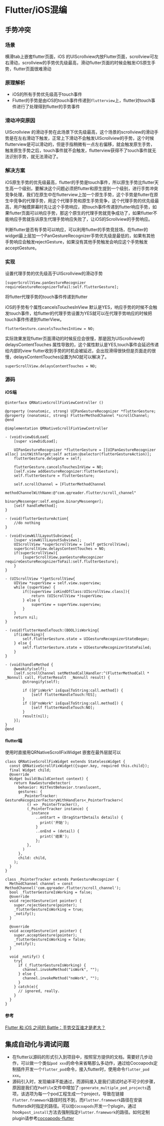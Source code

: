 # Flutter/iOS混编
## 手势冲突
### 场景
横滑tab上嵌套flutter页面，iOS 的UIScrollview内放Flutter页面，scrollview可左右滑动，scrollview的手势优先级最高，滑动flutter页面的时候会触发iOS原生手势，flutter页面很难滑动
### 原理解析
* iOS的所有手势优先级高于touch事件
* Flutter的手势是由iOS的touch事件传递到`flutterview`上，flutter对touch事件进行了处理得到flutter的手势事件

### 滑动冲突原因
UIScrollview 的滑动手势在此场景下优先级最高，这个场景的scrollview的滑动手势是在左右滑动下触发，正常上下滑动不会触发UIScrollview的手势，这个时候flutterview是可以滑动的，但是手指稍微有一点左右偏移，就会触发原生手势，触发原生手势之后，touch事件就不会触发，flutterview获得不了touch事件就无法识别手势，就无法滑动了。
### 解决方案
iOS原生手势的优先级最高，flutter的手势是touch事件，所以原生手势比flutter天生高一个级别，要解决这个问题必须把flutter和原生提到一个级别，进行手势冲突竞争处理，我们在原生中在flutterview上加一个原生手势，这个手势是flutter在原生中竞争的代理手势，用这个代理手势和原生手势竞争，这个代理手势的优先级最高，用户触摸屏幕时先让这个手势响应，把touch事件传递到flutter响应手势，如果flutter页面可以响应手势，那这个原生的代理手势就竞争成功了，如果flutter不能响应手势就告诉原生代理手势响应失败了，让iOS的Scrollview的手势响应。       

判断flutter是否有手势可以响应，可以利用flutter的手势竞技场，在flutter的widget最上层加一个PanGestureRecognizer手势优先级是最低的，如果有其他手势响应会触发rejectGesture，如果没有其他手势触发会响应这个手势触发acceptGesture。

### 实现
设置代理手势的优先级高于UIScrollview的滑动手势
```
[superScrollView.panGestureRecognizer requireGestureRecognizerToFail:self.flutterGesture];
```
将flutter代理手势的touch事件传递到flutter

iOS的手势有个属性cancelsTouchesInView 默认是YES，响应手势的时候不会触发touch事件，给flutter的代理手势设置为YES就可以在代理手势响应的时候把touch事件传递到flutterView。
```
flutterGesture.cancelsTouchesInView = NO;
```
实际效果发现flutter页面滑动的时候反应会很慢，那是因为UIScrollview的delaysContentTouches 属性导致的，这个属性默认是YES,touch事件会延迟传递给内部的view flutter收到手势的时机会被延迟，会出现滑得很快但是页面走的很慢，delaysContentTouches设置为NO就可以解决了。
```
superScrollView.delaysContentTouches = NO;
```
### 源码
#### iOS端
```
@interface QRNativeScrollFixViewController ()
 
@property (nonatomic, strong) UIPanGestureRecognizer *flutterGesture;
@property (nonatomic, strong) FlutterMethodChannel *scrollChannel;
@end
 
@implementation QRNativeScrollFixViewController
 
- (void)viewDidLoad{
    [super viewDidLoad];
   
    UIPanGestureRecognizer *flutterGesture = [[UIPanGestureRecognizer alloc] initWithTarget:self action:@selector(flutterGestureAction)];
    flutterGesture.delegate = self;
    
    flutterGesture.cancelsTouchesInView = NO;
    [self.view addGestureRecognizer:flutterGesture];
    self.flutterGesture = flutterGesture;
    
    self.scrollChannel = [FlutterMethodChannel
                          methodChannelWithName:@"com.qqreader.flutter/scroll_channel"
                          binaryMessenger:self.engine.binaryMessenger];
    [self handleMethod];
}
 
- (void)flutterGestureAction{
    //do nothing
}
 
- (void)viewWillLayoutSubviews{
    [super viewWillLayoutSubviews];
    UIScrollView *superScrollView = [self getScrollView];
    superScrollView.delaysContentTouches = NO;
    if(superScrollView){
        [superScrollView.panGestureRecognizer requireGestureRecognizerToFail:self.flutterGesture];
    }
}
 
- (UIScrollView *)getScrollView{
    UIView *superView = self.view.superview;
    while (superView) {
        if([superView isKindOfClass:UIScrollView.class]){
            return (UIScrollView *)superView;
        } else {
            superView = superView.superview;
        }
    }
    return nil;
}
 
- (void)flutterHandleTouch:(BOOL)isWorking{
    if(isWorking){
        self.flutterGesture.state = UIGestureRecognizerStateBegan;
    } else {
        self.flutterGesture.state = UIGestureRecognizerStateFailed;
    }
}
 
- (void)handleMethod {
    @weakify(self);
    [self.scrollChannel setMethodCallHandler:^(FlutterMethodCall * _Nonnull call, FlutterResult  _Nonnull result) {
        @strongify(self);
 
        if ([@"isWork" isEqualToString:call.method]) {
            [self flutterHandleTouch:YES];
        }
        if ([@"noWork" isEqualToString:call.method]) {
            [self flutterHandleTouch:NO];
        }
        result(nil);
    }];
}
@end
```
#### flutter端
使用时直接用QRNativeScrollFixWidget 嵌套在最外层就可以
```
class QRNativeScrollFixWidget extends StatelessWidget {
  const QRNativeScrollFixWidget({super.key, required this.child});
  final Widget child;
  @override
  Widget build(BuildContext context) {
    return RawGestureDetector(
      behavior: HitTestBehavior.translucent,
      gestures: {
        _PointerTracker: GestureRecognizerFactoryWithHandlers<_PointerTracker>(
          () => _PointerTracker(),
          (_PointerTracker instance) {
            instance
              ..onStart = (DragStartDetails details) {
                print('开始');
              }
              ..onEnd = (detail) {
                print('结束');
              };
          },
        )
      },
      child: child,
    );
  }
}
 
class _PointerTracker extends PanGestureRecognizer {
  MethodChannel channel = const MethodChannel('com.qqreader.flutter/scroll_channel');
  bool _flutterGestureIsWorking = false;
  @override
  void rejectGesture(int pointer) {
    super.rejectGesture(pointer);
    _flutterGestureIsWorking = true;
    _notify();
  }
 
  @override
  void acceptGesture(int pointer) {
    super.acceptGesture(pointer);
    _flutterGestureIsWorking = false;
    _notify();
  }
 
  void _notify() {
    try{
      if (_flutterGestureIsWorking) {
        channel.invokeMethod("isWork", "");
      } else {
        channel.invokeMethod("noWork", "");
      }
    } catch(e){
      // ignored, really.
    }
  }
}
```
#### 参考
[Flutter 和 iOS 之间的 Battle：手势交互谁才是老大？](https://juejin.cn/post/6872586504716173320)

## 集成自动化与调试问题
* 在flutter以源码的形式引入到项目中，按照官方提供的文档，需要好几步动作，可以做一个类似`pod xxx`的命令来省略那么多动作，通过给Cocoapods定制插件开发一个`flutter_pod`命令，接入flutter时，使用命令`flutter_pod xxx`。
* 源码引入时，发现编译不能通过，而源码接入是我们调试时必不可少的步骤，原因是我们在`Podfile`文件中增加了`:generate_multiple_pod_projects`选项，该选项为每一个pod工程生成一个project，导致在链接`Flutter.framework`路径时找不到，而`Flutter.framework`路径在安装fluttersdk时指定的路径。可以给`Cocoapods`开发一个plugin，通过hook`post_install`方法去强制指定`Flutter.framework`的路径。如何定制plugin请参考[cocoapods-flutter](https://github.com/fei1990/cocoapods-flutter)